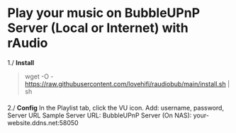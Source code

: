 
# Play your music on BubbleUPnP Server (Local or Internet) with rAudio

1./ **Install**
> wget -O - https://raw.githubusercontent.com/lovehifi/raudiobub/main/install.sh | sh 
> 
> 
> 
> 
> 
> 
####
####
2./ **Config**
In the Playlist tab, click the VU icon.
Add: username, password, Server URL
Sample Server URL:
BubbleUPnP Server (On NAS): your-website.ddns.net:58050
> 
>
>

